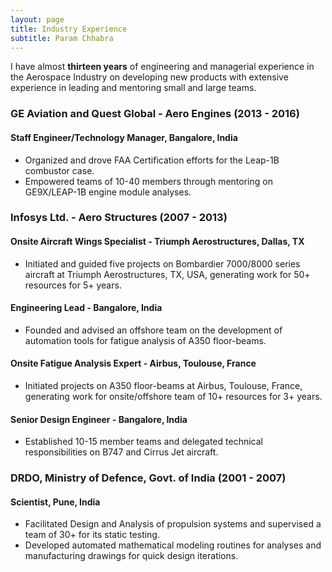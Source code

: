 ```yaml
---
layout: page
title: Industry Experience
subtitle: Param Chhabra
---
```


I have almost **thirteen years** of engineering and managerial experience in the Aerospace Industry on developing new products with extensive experience in leading and mentoring small and large teams.

### GE Aviation and Quest Global - Aero Engines (2013 - 2016)
#### Staff Engineer/Technology Manager, Bangalore, India
* Organized and drove FAA Certification efforts for the Leap-1B combustor case.
* Empowered teams of 10-40 members through mentoring on GE9X/LEAP-1B engine module analyses.

### Infosys Ltd. - Aero Structures (2007 - 2013)
#### Onsite Aircraft Wings Specialist - Triumph Aerostructures, Dallas, TX
* Initiated and guided five projects on Bombardier 7000/8000 series aircraft at Triumph Aerostructures, TX, USA, generating work for 50+ resources for 5+ years.

#### Engineering Lead - Bangalore, India
* Founded and advised an offshore team on the development of automation tools for fatigue analysis of A350 floor-beams.

#### Onsite Fatigue Analysis Expert - Airbus, Toulouse, France
* Initiated projects on A350 floor-beams at Airbus, Toulouse, France, generating work for onsite/offshore team of 10+ resources for 3+ years.

#### Senior Design Engineer - Bangalore, India
* Established 10-15 member teams and delegated technical responsibilities on B747 and Cirrus Jet aircraft.

### DRDO, Ministry of Defence, Govt. of India (2001 - 2007)
#### Scientist, Pune, India
* Facilitated Design and Analysis of propulsion systems and supervised a team of 30+ for its static testing.
* Developed automated mathematical modeling routines for analyses and manufacturing drawings for quick design iterations.
